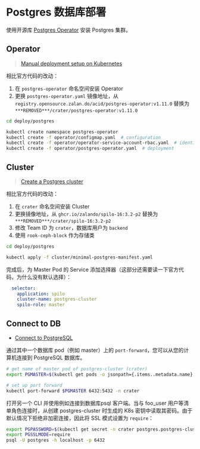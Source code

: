 # Postgres 数据库部署

使用开源库 [Postgres Operator](https://github.com/zalando/postgres-operator) 安装 Postgres 集群。

## Operator

> [Manual deployment setup on Kubernetes](https://postgres-operator.readthedocs.io/en/latest/quickstart/#manual-deployment-setup-on-kubernetes)

相比官方代码的改动：

1. 在 `postgres-operator` 命名空间安装 Operator
2. 更换 `postgres-operator.yaml` 镜像地址，从 `registry.opensource.zalan.do/acid/postgres-operator:v1.11.0` 替换为 `***REMOVED***/crater/postgres-operator:v1.11.0`

```bash
cd deploy/postgres

kubectl create namespace postgres-operator
kubectl create -f operator/configmap.yaml  # configuration
kubectl create -f operator/operator-service-account-rbac.yaml  # identity and permissions
kubectl create -f operator/postgres-operator.yaml  # deployment
```

## Cluster

> [Create a Postgres cluster](https://postgres-operator.readthedocs.io/en/latest/quickstart/#create-a-postgres-cluster)

相比官方代码的改动：

1. 在 `crater` 命名空间安装 Cluster
2. 更换镜像地址，从 `ghcr.io/zalando/spilo-16:3.2-p2` 替换为 `***REMOVED***/crater/spilo-16:3.2-p2`
3. 修改 Team ID 为 `crater`，数据库用户为 `backend`
4. 使用 `rook-ceph-block` 作为存储类

```bash
cd deploy/postgres

kubectl apply -f cluster/minimal-postgres-manifest.yaml
```

完成后，为 Master Pod 的 Service 添加选择器（这部分还需要读一下官方代码，为什么没有默认选择）：

```yaml
  selector:
    application: spilo
    cluster-name: postgres-cluster
    spilo-role: master
```

## Connect to DB

- [Connect to PostgreSQL](https://postgres-operator.readthedocs.io/en/latest/user/#connect-to-postgresql)

通过其中一个数据库 pod（例如 master）上的 `port-forward`，您可以从您的计算机连接到 PostgreSQL 数据库。

```bash
# get name of master pod of postgres-cluster (crater)
export PGMASTER=$(kubectl get pods -o jsonpath={.items..metadata.name} -l application=spilo,cluster-name=postgres-cluster,spilo-role=master -n crater)

# set up port forward
kubectl port-forward $PGMASTER 6432:5432 -n crater
```

打开另一个 CLI 并使用例如连接到数据库psql 客户端。当与 foo_user 用户等清单角色连接时，从创建 postgres-cluster 时生成的 K8s 密钥中读取其密码。由于默认情况下拒绝非加密连接，因此将 SSL 模式设置为 `require`：

```bash
export PGPASSWORD=$(kubectl get secret -n crater postgres.postgres-cluster.credentials.postgresql.acid.zalan.do -o 'jsonpath={.data.password}' | base64 -d)
export PGSSLMODE=require
psql -U postgres -h localhost -p 6432
```